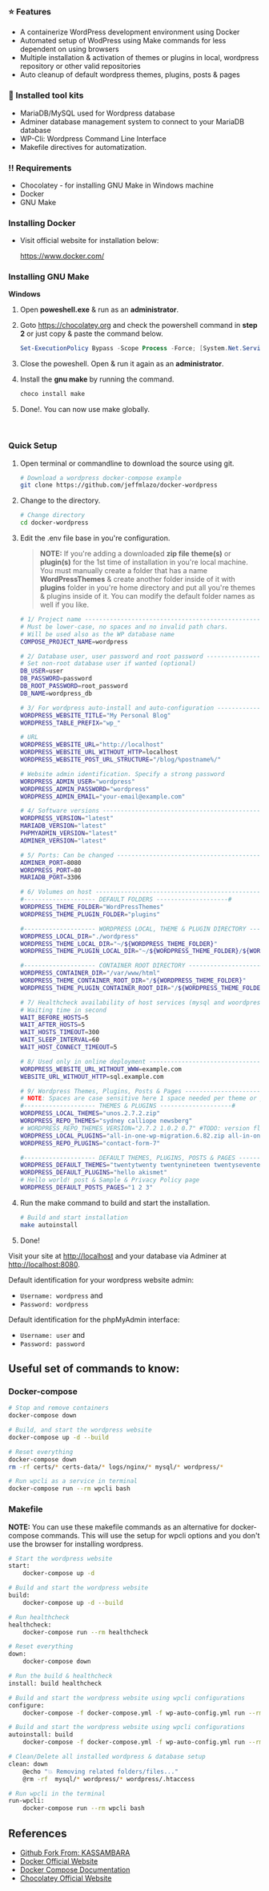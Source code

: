 ### :star: Features

- A containerize WordPress development environment using Docker
- Automated setup of WodPress using Make commands for less dependent on using browsers
- Multiple installation & activation of themes or plugins in local, wordpress repository or other valid repositories
- Auto cleanup of default wordpress themes, plugins, posts & pages

### :wrench: Installed tool kits

- MariaDB/MySQL used for Wordpress database
- Adminer database management system to connect to your MariaDB database
- WP-Cli: Wordpress Command Line Interface
- Makefile directives for automatization.

### :bangbang: Requirements

- Chocolatey - for installing GNU Make in Windows machine
- Docker
- GNU Make

### Installing Docker

- Visit official website for installation below:

  https://www.docker.com/

### Installing GNU Make

**Windows**

1. Open **poweshell.exe** & run as an **administrator**.

2. Goto https://chocolatey.org and check the powershell command in **step 2** or just copy & paste the command below.

   ```powershell
   Set-ExecutionPolicy Bypass -Scope Process -Force; [System.Net.ServicePointManager]::SecurityProtocol = [System.Net.ServicePointManager]::SecurityProtocol -bor 3072; iex ((New-Object System.Net.WebClient).DownloadString('https://chocolatey.org/install.ps1'))
   ```

3. Close the poweshell. Open & run it again as an **administrator**.

4. Install the **gnu make** by running the command.

   ```powershell
   choco install make
   ```

5. Done!. You can now use make globally.

&nbsp;
&nbsp;

### Quick Setup

1. Open terminal or commandline to download the source using git.

   ```bash
   # Download a wordpress docker-compose example
   git clone https://github.com/jeffmlazo/docker-wordpress
   ```

2. Change to the directory.
   ```bash
   # Change directory
   cd docker-wordpress
   ```
3. Edit the .env file base in you're configuration.

   > **NOTE:** If you're adding a downloaded **zip file** **theme(s)** or **plugin(s)** for the 1st time of installation in you're local machine. You must manually create a folder that has a name **WordPressThemes** & create another folder inside of it with **plugins** folder in you're home directory and put all you're themes & plugins inside of it. You can modify the default folder names as well if you like.

   ```bash
   # 1/ Project name -------------------------------------------------
   # Must be lower-case, no spaces and no invalid path chars.
   # Will be used also as the WP database name
   COMPOSE_PROJECT_NAME=wordpress

   # 2/ Database user, user password and root password -----------------------------------------
   # Set non-root database user if wanted (optional)
   DB_USER=user
   DB_PASSWORD=password
   DB_ROOT_PASSWORD=root_password
   DB_NAME=wordpress_db

   # 3/ For wordpress auto-install and auto-configuration -------------------
   WORDPRESS_WEBSITE_TITLE="My Personal Blog"
   WORDPRESS_TABLE_PREFIX="wp_"

   # URL
   WORDPRESS_WEBSITE_URL="http://localhost"
   WORDPRESS_WEBSITE_URL_WITHOUT_HTTP=localhost
   WORDPRESS_WEBSITE_POST_URL_STRUCTURE="/blog/%postname%/"

   # Website admin identification. Specify a strong password
   WORDPRESS_ADMIN_USER="wordpress"
   WORDPRESS_ADMIN_PASSWORD="wordpress"
   WORDPRESS_ADMIN_EMAIL="your-email@example.com"

   # 4/ Software versions -----------------------------------------------
   WORDPRESS_VERSION="latest"
   MARIADB_VERSION="latest"
   PHPMYADMIN_VERSION="latest"
   ADMINER_VERSION="latest"

   # 5/ Ports: Can be changed -------------------------------------------
   ADMINER_PORT=8080
   WORDPRESS_PORT=80
   MARIADB_PORT=3306

   # 6/ Volumes on host --------------------------------------------------
   #-------------------- DEFAULT FOLDERS --------------------#
   WORDPRESS_THEME_FOLDER="WordPressThemes"
   WORDPRESS_THEME_PLUGIN_FOLDER="plugins"

   #-------------------- WORDPRESS LOCAL, THEME & PLUGIN DIRECTORY --------------------#
   WORDPRESS_LOCAL_DIR="./wordpress"
   WORDPRESS_THEME_LOCAL_DIR="~/${WORDPRESS_THEME_FOLDER}"
   WORDPRESS_THEME_PLUGIN_LOCAL_DIR="~/${WORDPRESS_THEME_FOLDER}/${WORDPRESS_THEME_PLUGIN_FOLDER}"

   #-------------------- CONTAINER ROOT DIRECTORY --------------------#
   WORDPRESS_CONTAINER_DIR="/var/www/html"
   WORDPRESS_THEME_CONTAINER_ROOT_DIR="/${WORDPRESS_THEME_FOLDER}"
   WORDPRESS_THEME_PLUGIN_CONTAINER_ROOT_DIR="/${WORDPRESS_THEME_FOLDER}/${WORDPRESS_THEME_PLUGIN_FOLDER}"

   # 7/ Healthcheck availability of host services (mysql and woordpress server)
   # Waiting time in second
   WAIT_BEFORE_HOSTS=5
   WAIT_AFTER_HOSTS=5
   WAIT_HOSTS_TIMEOUT=300
   WAIT_SLEEP_INTERVAL=60
   WAIT_HOST_CONNECT_TIMEOUT=5

   # 8/ Used only in online deployment --------------------------------------
   WORDPRESS_WEBSITE_URL_WITHOUT_WWW=example.com
   WEBSITE_URL_WITHOUT_HTTP=sql.example.com

   # 9/ Wordpress Themes, Plugins, Posts & Pages --------------------------------------
   # NOTE: Spaces are case sensitive here 1 space needed per theme or plugin for local or repo and .zip extension is needed for local theme & plugins.
   #-------------------- THEMES & PLUGINS --------------------#
   WORDPRESS_LOCAL_THEMES="unos.2.7.2.zip"
   WORDPRESS_REPO_THEMES="sydney calliope newsberg"
   # WORDPRESS_REPO_THEMES_VERSION="2.7.2 1.0.2 0.7" #TODO: version flag is not yet working
   WORDPRESS_LOCAL_PLUGINS="all-in-one-wp-migration.6.82.zip all-in-one-wp-migration-file-extension.zip carousel-slider.zip"
   WORDPRESS_REPO_PLUGINS="contact-form-7"

   #-------------------- DEFAULT THEMES, PLUGINS, POSTS & PAGES --------------------#
   WORDPRESS_DEFAULT_THEMES="twentytwenty twentynineteen twentyseventeen twentysixteen"
   WORDPRESS_DEFAULT_PLUGINS="hello akismet"
   # Hello world! post & Sample & Privacy Policy page
   WORDPRESS_DEFAULT_POSTS_PAGES="1 2 3"
   ```

4. Run the make command to build and start the installation.

   ```bash
   # Build and start installation
   make autoinstall
   ```

5. Done!

Visit your site at <http://localhost> and your database via Adminer
at <http://localhost:8080>.

Default identification for your wordpress website admin:

- `Username: wordpress` and
- `Password: wordpress`

Default identification for the phpMyAdmin interface:

- `Username: user` and
- `Password: password`

## **Useful set of commands to know**:

### Docker-compose

```bash
# Stop and remove containers
docker-compose down

# Build, and start the wordpress website
docker-compose up -d --build

# Reset everything
docker-compose down
rm -rf certs/* certs-data/* logs/nginx/* mysql/* wordpress/*

# Run wpcli as a service in terminal
docker-compose run --rm wpcli bash
```

### Makefile

**NOTE:** You can use these makefile commands as an alternative for docker-compose commands. This will use the setup for wpcli options and you don't use the browser for installing wordpress.

```bash
# Start the wordpress website
start:
	docker-compose up -d

# Build and start the wordpress website
build:
	docker-compose up -d --build

# Run healthcheck
healthcheck:
	docker-compose run --rm healthcheck

# Reset everything
down:
	docker-compose down

# Run the build & healthcheck
install: build healthcheck

# Build and start the wordpress website using wpcli configurations
configure:
	docker-compose -f docker-compose.yml -f wp-auto-config.yml run --rm wp-auto-config

# Build and start the wordpress website using wpcli configurations
autoinstall: build
	docker-compose -f docker-compose.yml -f wp-auto-config.yml run --rm wp-auto-config

# Clean/Delete all installed wordpress & database setup
clean: down
	@echo "💥 Removing related folders/files..."
	@rm -rf  mysql/* wordpress/* wordpress/.htaccess

# Run wpcli in the terminal
run-wpcli:
	docker-compose run --rm wpcli bash

```

## References

- [Github Fork From: KASSAMBARA](https://github.com/kassambara/wordpress-docker-compose)
- [Docker Official Website](https://www.docker.com)
- [Docker Compose Documentation](https://docs.docker.com/compose/)
- [Chocolatey Official Website](https://chocolatey.org/)

